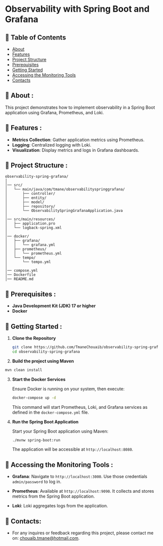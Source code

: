 
# Observability with Spring Boot and Grafana

## 🔎 Table of Contents

- [About](#about)
- [Features](#features)
- [Project Structure](#project-structure)
- [Prerequisites](#prerequisites)
- [Getting Started](#getting-started)
- [Accessing the Monitoring Tools](#accessing-the-monitoring-tools)
- [Contacts](#contacts)

## <a name="about"></a> 📎 About :

This project demonstrates how to implement observability in a Spring Boot application using Grafana, Prometheus, and Loki.

## <a name="features"></a> 📎 Features :

- **Metrics Collection**: Gather application metrics using Prometheus.
- **Logging**: Centralized logging with Loki.
- **Visualization**: Display metrics and logs in Grafana dashboards.

## <a name="project-structure"></a> 📎 Project Structure :

```
observability-spring-grafana/
│
│── src/
│   └── main/java/com/tmane/observabilityspringgrafana/
│       ├── controller/
│       ├── entity/
│       ├── model/
│       ├── repository/
│       └── ObservabilitySpringGrafanaApplication.java
│
│── src/main/resources/
│   ├── application.pro
│   └── logback-spring.xml
│
│── docker/
│   ├── grafana/
│   │   └── grafana.yml
│   ├── prometheus/
│   │   └── prometheus.yml
│   └── tempo/
│       └── tempo.yml
│
│── compose.yml
│── Dockerfile
│── README.md
```

## <a name="prerequisites"></a> 📎 Prerequisites :

- **Java Development Kit (JDK) 17 or higher**
- **Docker**

## <a name="getting-started"></a> 📎 Getting Started :

1. **Clone the Repository**

   ```bash
   git clone https://github.com/TmaneChouaib/observability-spring-grafana.git
   cd observability-spring-grafana
   ```
   
2. **Build the project using Maven**
    
```bash
mvn clean install
```

3. **Start the Docker Services**

   Ensure Docker is running on your system, then execute:

   ```bash
   docker-compose up -d
   ```

   This command will start Prometheus, Loki, and Grafana services as defined in the `docker-compose.yml` file.

4. **Run the Spring Boot Application**

   Start your Spring Boot application using Maven:

   ```bash
   ./mvnw spring-boot:run
   ```

   The application will be accessible at `http://localhost:8080`.


## <a name="accessing-the-monitoring-tools"></a> 📎 Accessing the Monitoring Tools :

- **Grafana**: Navigate to `http://localhost:3000`. Use those credentials `admin/password` to log in.

- **Prometheus**: Available at `http://localhost:9090`. It collects and stores metrics from the Spring Boot application.

- **Loki**: Loki aggregates logs from the application.


## <a name="contacts"></a> 📎 Contacts:

- For any inquires or feedback regarding this project, please contact me on: chouaib.tmane@hotmail.com.
